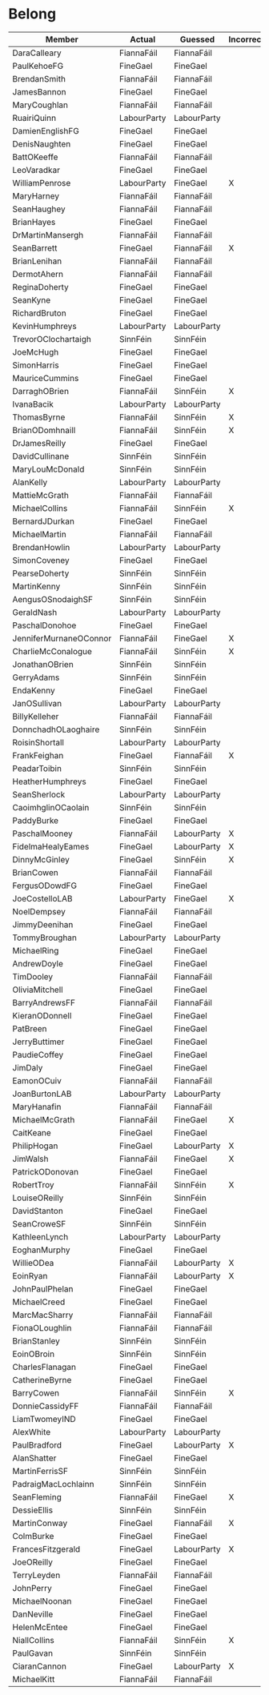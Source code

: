 # Belong

|Member |Actual | Guessed | Incorrect|
|----------|-----|-----|-----|
DaraCalleary | FiannaFáil | FiannaFáil |  |
PaulKehoeFG | FineGael | FineGael |  |
BrendanSmith | FiannaFáil | FiannaFáil |  |
JamesBannon | FineGael | FineGael |  |
MaryCoughlan | FiannaFáil | FiannaFáil |  |
RuairiQuinn | LabourParty | LabourParty |  |
DamienEnglishFG | FineGael | FineGael |  |
DenisNaughten | FineGael | FineGael |  |
BattOKeeffe | FiannaFáil | FiannaFáil |  |
LeoVaradkar | FineGael | FineGael |  |
WilliamPenrose | LabourParty | FineGael | X |
MaryHarney | FiannaFáil | FiannaFáil |  |
SeanHaughey | FiannaFáil | FiannaFáil |  |
BrianHayes | FineGael | FineGael |  |
DrMartinMansergh | FiannaFáil | FiannaFáil |  |
SeanBarrett | FineGael | FiannaFáil | X |
BrianLenihan | FiannaFáil | FiannaFáil |  |
DermotAhern | FiannaFáil | FiannaFáil |  |
ReginaDoherty | FineGael | FineGael |  |
SeanKyne | FineGael | FineGael |  |
RichardBruton | FineGael | FineGael |  |
KevinHumphreys | LabourParty | LabourParty |  |
TrevorOClochartaigh | SinnFéin | SinnFéin |  |
JoeMcHugh | FineGael | FineGael |  |
SimonHarris | FineGael | FineGael |  |
MauriceCummins | FineGael | FineGael |  |
DarraghOBrien | FiannaFáil | SinnFéin | X |
IvanaBacik | LabourParty | LabourParty |  |
ThomasByrne | FiannaFáil | SinnFéin | X |
BrianODomhnaill | FiannaFáil | SinnFéin | X |
DrJamesReilly | FineGael | FineGael |  |
DavidCullinane | SinnFéin | SinnFéin |  |
MaryLouMcDonald | SinnFéin | SinnFéin |  |
AlanKelly | LabourParty | LabourParty |  |
MattieMcGrath | FiannaFáil | FiannaFáil |  |
MichaelCollins | FiannaFáil | SinnFéin | X |
BernardJDurkan | FineGael | FineGael |  |
MichaelMartin | FiannaFáil | FiannaFáil |  |
BrendanHowlin | LabourParty | LabourParty |  |
SimonCoveney | FineGael | FineGael |  |
PearseDoherty | SinnFéin | SinnFéin |  |
MartinKenny | SinnFéin | SinnFéin |  |
AengusOSnodaighSF | SinnFéin | SinnFéin |  |
GeraldNash | LabourParty | LabourParty |  |
PaschalDonohoe | FineGael | FineGael |  |
JenniferMurnaneOConnor | FiannaFáil | FineGael | X |
CharlieMcConalogue | FiannaFáil | SinnFéin | X |
JonathanOBrien | SinnFéin | SinnFéin |  |
GerryAdams | SinnFéin | SinnFéin |  |
EndaKenny | FineGael | FineGael |  |
JanOSullivan | LabourParty | LabourParty |  |
BillyKelleher | FiannaFáil | FiannaFáil |  |
DonnchadhOLaoghaire | SinnFéin | SinnFéin |  |
RoisinShortall | LabourParty | LabourParty |  |
FrankFeighan | FineGael | FiannaFáil | X |
PeadarToibin | SinnFéin | SinnFéin |  |
HeatherHumphreys | FineGael | FineGael |  |
SeanSherlock | LabourParty | LabourParty |  |
CaoimhglinOCaolain | SinnFéin | SinnFéin |  |
PaddyBurke | FineGael | FineGael |  |
PaschalMooney | FiannaFáil | LabourParty | X |
FidelmaHealyEames | FineGael | LabourParty | X |
DinnyMcGinley | FineGael | SinnFéin | X |
BrianCowen | FiannaFáil | FiannaFáil |  |
FergusODowdFG | FineGael | FineGael |  |
JoeCostelloLAB | LabourParty | FineGael | X |
NoelDempsey | FiannaFáil | FiannaFáil |  |
JimmyDeenihan | FineGael | FineGael |  |
TommyBroughan | LabourParty | LabourParty |  |
MichaelRing | FineGael | FineGael |  |
AndrewDoyle | FineGael | FineGael |  |
TimDooley | FiannaFáil | FiannaFáil |  |
OliviaMitchell | FineGael | FineGael |  |
BarryAndrewsFF | FiannaFáil | FiannaFáil |  |
KieranODonnell | FineGael | FineGael |  |
PatBreen | FineGael | FineGael |  |
JerryButtimer | FineGael | FineGael |  |
PaudieCoffey | FineGael | FineGael |  |
JimDaly | FineGael | FineGael |  |
EamonOCuiv | FiannaFáil | FiannaFáil |  |
JoanBurtonLAB | LabourParty | LabourParty |  |
MaryHanafin | FiannaFáil | FiannaFáil |  |
MichaelMcGrath | FiannaFáil | FineGael | X |
CaitKeane | FineGael | FineGael |  |
PhilipHogan | FineGael | LabourParty | X |
JimWalsh | FiannaFáil | FineGael | X |
PatrickODonovan | FineGael | FineGael |  |
RobertTroy | FiannaFáil | SinnFéin | X |
LouiseOReilly | SinnFéin | SinnFéin |  |
DavidStanton | FineGael | FineGael |  |
SeanCroweSF | SinnFéin | SinnFéin |  |
KathleenLynch | LabourParty | LabourParty |  |
EoghanMurphy | FineGael | FineGael |  |
WillieODea | FiannaFáil | LabourParty | X |
EoinRyan | FiannaFáil | LabourParty | X |
JohnPaulPhelan | FineGael | FineGael |  |
MichaelCreed | FineGael | FineGael |  |
MarcMacSharry | FiannaFáil | FiannaFáil |  |
FionaOLoughlin | FiannaFáil | FiannaFáil |  |
BrianStanley | SinnFéin | SinnFéin |  |
EoinOBroin | SinnFéin | SinnFéin |  |
CharlesFlanagan | FineGael | FineGael |  |
CatherineByrne | FineGael | FineGael |  |
BarryCowen | FiannaFáil | SinnFéin | X |
DonnieCassidyFF | FiannaFáil | FiannaFáil |  |
LiamTwomeyIND | FineGael | FineGael |  |
AlexWhite | LabourParty | LabourParty |  |
PaulBradford | FineGael | LabourParty | X |
AlanShatter | FineGael | FineGael |  |
MartinFerrisSF | SinnFéin | SinnFéin |  |
PadraigMacLochlainn | SinnFéin | SinnFéin |  |
SeanFleming | FiannaFáil | FineGael | X |
DessieEllis | SinnFéin | SinnFéin |  |
MartinConway | FineGael | FiannaFáil | X |
ColmBurke | FineGael | FineGael |  |
FrancesFitzgerald | FineGael | LabourParty | X |
JoeOReilly | FineGael | FineGael |  |
TerryLeyden | FiannaFáil | FiannaFáil |  |
JohnPerry | FineGael | FineGael |  |
MichaelNoonan | FineGael | FineGael |  |
DanNeville | FineGael | FineGael |  |
HelenMcEntee | FineGael | FineGael |  |
NiallCollins | FiannaFáil | SinnFéin | X |
PaulGavan | SinnFéin | SinnFéin |  |
CiaranCannon | FineGael | LabourParty | X |
MichaelKitt | FiannaFáil | FiannaFáil |  |
